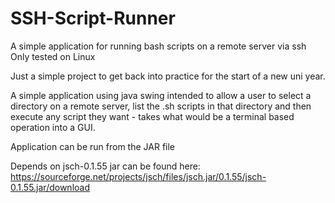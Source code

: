 # SSH-Script-Runner
A simple application for running bash scripts on a remote server via ssh
Only tested on Linux

Just a simple project to get back into practice for the start of a new uni year.

A simple application using java swing intended to allow a user to select a directory on a remote server, list the .sh scripts in that directory and then execute any script they want - takes what would be a terminal based operation into a GUI.

Application can be run from the JAR file

Depends on jsch-0.1.55 
jar can be found here: https://sourceforge.net/projects/jsch/files/jsch.jar/0.1.55/jsch-0.1.55.jar/download
